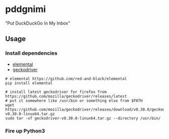# pddgnimi

"Put DuckDuckGo In My Inbox"


## Usage

### Install dependencies

- [elemental](https://github.com/red-and-black/elemental)
- [geckodriver](https://github.com/mozilla/geckodriver/releases/latest)


```
# elemental https://github.com/red-and-black/elemental
pip install elemental

# install latest geckodriver for firefox from https://github.com/mozilla/geckodriver/releases/latest
# put it somewhere like /usr/bin or something else from $PATH
wget https://github.com/mozilla/geckodriver/releases/download/v0.30.0/geckodriver-v0.30.0-linux64.tar.gz
sudo tar -xf geckodriver-v0.30.0-linux64.tar.gz --directory /usr/bin/
```

### Fire up Python3
